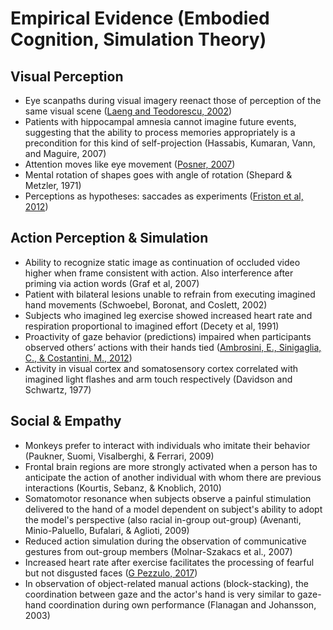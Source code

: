 # Empirical Evidence (Embodied Cognition, Simulation Theory)

## Visual Perception

* Eye scanpaths during visual imagery reenact those of perception of the same visual scene ([Laeng and Teodorescu, 2002](https://www.sciencedirect.com/science/article/pii/S0364021301000659))
* Patients with hippocampal amnesia cannot imagine future events, suggesting that the ability to process memories appropriately is a precondition for this kind of self-projection (Hassabis, Kumaran, Vann, and Maguire, 2007)
* Attention moves like eye movement ([Posner, 2007](http://www.tandfonline.com/doi/abs/10.1080/00335558008248231))
* Mental rotation of shapes goes with angle of rotation (Shepard & Metzler, 1971)
* Perceptions as hypotheses: saccades as experiments ([Friston et al, 2012](https://www.frontiersin.org/articles/10.3389/fpsyg.2012.00151/full))

## Action Perception & Simulation 

* Ability to recognize static image as continuation of occluded video higher when frame consistent with action. Also interference after priming via action words (Graf et al, 2007)
* Patient with bilateral lesions unable to refrain from executing imagined hand movements (Schwoebel, Boronat, and Coslett, 2002)
* Subjects who imagined leg exercise showed increased heart rate and respiration proportional to imagined effort (Decety et al, 1991)
* Proactivity of gaze behavior (predictions) impaired when participants observed others’ actions with their hands tied ([Ambrosini, E., Sinigaglia, C., & Costantini, M., 2012](http://psycnet.apa.org/buy/2011-30112-001))
* Activity in visual cortex and somatosensory cortex correlated with imagined light flashes and arm touch respectively (Davidson and Schwartz, 1977)

## Social & Empathy

* Monkeys prefer to interact with individuals who imitate their behavior (Paukner, Suomi, Visalberghi, & Ferrari, 2009)
* Frontal brain regions are more strongly activated when a person has to anticipate the action of another individual with whom there are previous interactions (Kourtis, Sebanz, & Knoblich, 2010)
* Somatomotor resonance when subjects observe a painful stimulation delivered to the hand of a model dependent on subject's ability to adopt the model's perspective (also racial in-group out-group) (Avenanti, Minio-Paluello, Bufalari, & Aglioti, 2009)
* Reduced action simulation during the observation of communicative gestures from out-group members (Molnar-Szakacs et al., 2007)
* Increased heart rate after exercise facilitates the processing of fearful but not disgusted faces	([G Pezzulo, 2017](https://www.nature.com/articles/s41598-017-18761-5.pdf))
* In observation of object-related manual actions (block-stacking), the coordination between gaze and the actor's hand is very similar to gaze-hand coordination during own performance (Flanagan and Johansson, 2003)